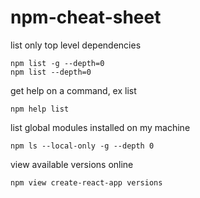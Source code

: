 # npm-cheat-sheet

list only top level dependencies
```
npm list -g --depth=0
npm list --depth=0
```

get help on a command, ex list
```
npm help list
```

list global modules installed on my machine
```
npm ls --local-only -g --depth 0
```

view available versions online
```
npm view create-react-app versions
```


